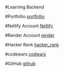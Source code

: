 #Learning Backend


#Portfollio
[portfollio](https://vishal-portfollio.netlify.app/)

#Netlify Account
[Netlify](https://app.netlify.com/teams/vishalpote/sites)

#Render Account
[render](https://dashboard.render.com/)

#Hacker Rank
[hacker_rank](https://www.hackerrank.com/dashboard)

#codewars
[codwars](https://www.codewars.com/users/vishal_pote)

#GitHub
[github](https://github.com/vishalpote?tab=repositories)